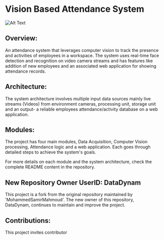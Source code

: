 # Vision Based Attendance System

![Alt Text](https://www.olloltd.com/images/2020/02/sssss.gif)
## Overview:
An attendance system that leverages computer vision to track the presence and activities of employees in a workspace. The system uses real-time face detection and recognition on video camera streams and has features like addition of new employees and an associated web application for showing attendance records.
## Architecture:
The system architecture involves multiple input data sources mainly live streams (Videos) from environment cameras, processing unit, storage unit and an output- a reliable employees attendance/activity database on a web application.
## Modules:
The project has four main modules, Data Acquisition, Computer Vision processing, Attendance logic and a web application. Each goes through detailed steps to achieve the system's goals.

For more details on each module and the system architecture, check the complete README content in the repository.

## New Repository Owner UserID: DataDynam

This project is a fork from the original repository maintained by 'MohammedSamirMahmoud'. The new owner of this repository, DataDynam, continues to maintain and improve the project.

## Contributions:

This project invites contributor